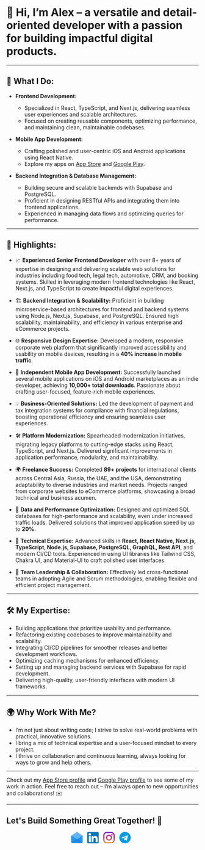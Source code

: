 # 👋 Hi, I’m Alex – a versatile and detail-oriented developer with a passion for building impactful digital products.

---

## 🚀 **What I Do:**
- **Frontend Development:**  
   - Specialized in React, TypeScript, and Next.js, delivering seamless user experiences and scalable architectures.  
   - Focused on creating reusable components, optimizing performance, and maintaining clean, maintainable codebases.

- **Mobile App Development:**  
   - Crafting polished and user-centric iOS and Android applications using React Native.  
   - Explore my apps on [App Store](https://apps.apple.com/us/developer/alexander-urazaev/id1706794934) and [Google Play](https://play.google.com/store/apps/developer?id=Alexander+Urazaev).

- **Backend Integration & Database Management:**  
   - Building secure and scalable backends with Supabase and PostgreSQL.  
   - Proficient in designing RESTful APIs and integrating them into frontend applications.  
   - Experienced in managing data flows and optimizing queries for performance.

---

## 🌟 **Highlights:**
- 📈 **Experienced Senior Frontend Developer** with over 8+ years of expertise in designing and delivering scalable web solutions for industries including food tech, legal tech, automotive, CRM, and booking systems. Skilled in leveraging modern frontend technologies like React, Next.js, and TypeScript to create impactful digital experiences.

- 🏗️ **Backend Integration & Scalability:** Proficient in building microservice-based architectures for frontend and backend systems using Node.js, Next.js, Supabase, and PostgreSQL. Ensured high scalability, maintainability, and efficiency in various enterprise and eCommerce projects.

- 🌐 **Responsive Design Expertise:** Developed a modern, responsive corporate web platform that significantly improved accessibility and usability on mobile devices, resulting in a **40% increase in mobile traffic**.

- 🚀 **Independent Mobile App Development:** Successfully launched several mobile applications on iOS and Android marketplaces as an indie developer, achieving **10,000+ total downloads**. Passionate about crafting user-focused, feature-rich mobile experiences.

- 💡 **Business-Oriented Solutions:** Led the development of payment and tax integration systems for compliance with financial regulations, boosting operational efficiency and ensuring seamless user experiences.

- 🛠️ **Platform Modernization:** Spearheaded modernization initiatives, migrating legacy platforms to cutting-edge stacks using React, TypeScript, and Next.js. Delivered significant improvements in application performance, modularity, and maintainability.

- 🌍 **Freelance Success:** Completed **89+ projects** for international clients across Central Asia, Russia, the UAE, and the USA, demonstrating adaptability to diverse industries and market needs. Projects ranged from corporate websites to eCommerce platforms, showcasing a broad technical and business acumen.

- 💾 **Data and Performance Optimization:** Designed and optimized SQL databases for high-performance and scalability, even under increased traffic loads. Delivered solutions that improved application speed by up to **20%**.

- 🔧 **Technical Expertise:** Advanced skills in **React, React Native, Next.js, TypeScript, Node.js, Supabase, PostgreSQL, GraphQL, Rest API**, and modern CI/CD tools. Experienced in using UI libraries like Tailwind CSS, Chakra UI, and Material-UI to craft polished user interfaces.

- 🌟 **Team Leadership & Collaboration:** Effectively led cross-functional teams in adopting Agile and Scrum methodologies, enabling flexible and efficient project management.

---

## 🛠 **My Expertise:**
- Building applications that prioritize usability and performance.
- Refactoring existing codebases to improve maintainability and scalability.
- Integrating CI/CD pipelines for smoother releases and better development workflows.
- Optimizing caching mechanisms for enhanced efficiency.
- Setting up and managing backend services with Supabase for rapid development.
- Delivering high-quality, user-friendly interfaces with modern UI frameworks.

---

## 🌍 **Why Work With Me?**
- I’m not just about writing code; I strive to solve real-world problems with practical, innovative solutions.
- I bring a mix of technical expertise and a user-focused mindset to every project.  
- I thrive on collaboration and continuous learning, always looking for ways to grow and help others.

---

Check out my [App Store profile](https://apps.apple.com/us/developer/alexander-urazaev/id1706794934) and [Google Play profile](https://play.google.com/store/apps/developer?id=Alexander+Urazaev) to see some of my work in action. Feel free to reach out – I’m always open to new opportunities and collaborations! ✉️

---

## Let's Build Something Great Together! 🚀


<p align="center">
<a href="mailto:urazaev.alexander@gmail.com"><img height="30" src="https://raw.githubusercontent.com/urazaev/urazaev/master/004-email.svg"></a>&nbsp;&nbsp;
<a href="https://www.linkedin.com/in/alexander-urazaev/"><img height="30" src="https://raw.githubusercontent.com/urazaev/urazaev/master/001-linkedin.svg"></a>&nbsp;&nbsp;
<a href="https://www.instagram.com/urazaev_production/"><img height="30" src="https://raw.githubusercontent.com/urazaev/urazaev/master/002-instagram.svg"></a>&nbsp;&nbsp;
<a href="https://t.me/nadushilsya"><img height="30" src="https://raw.githubusercontent.com/urazaev/urazaev/master/003-telegram.svg"></a>&nbsp;&nbsp;

</p>


<!--
<p align="center">
    <img src="https://raw.githubusercontent.com/urazaev/urazaev/master/custom%20%E2%80%93%201.svg" width="854" height="200" />
</p>

-->
